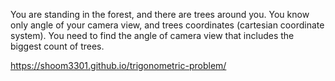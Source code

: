 You are standing in the forest, and there are trees around you.
You know only angle of your camera view, and trees coordinates (cartesian coordinate system).
You need to find the angle of camera view that includes the biggest count of trees.

https://shoom3301.github.io/trigonometric-problem/
